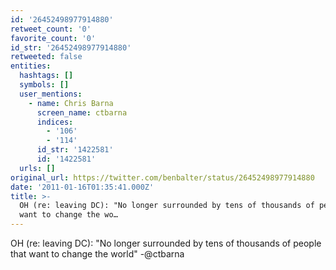 ```yaml
---
id: '26452498977914880'
retweet_count: '0'
favorite_count: '0'
id_str: '26452498977914880'
retweeted: false
entities:
  hashtags: []
  symbols: []
  user_mentions:
    - name: Chris Barna
      screen_name: ctbarna
      indices:
        - '106'
        - '114'
      id_str: '1422581'
      id: '1422581'
  urls: []
original_url: https://twitter.com/benbalter/status/26452498977914880
date: '2011-01-16T01:35:41.000Z'
title: >-
  OH (re: leaving DC): "No longer surrounded by tens of thousands of people that
  want to change the wo…
---
```


OH (re: leaving DC): "No longer surrounded by tens of thousands of people that want to change the world" -@ctbarna